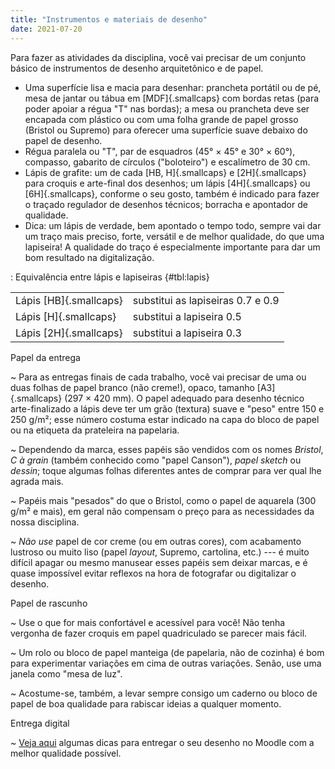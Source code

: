 ```yaml
---
title: "Instrumentos e materiais de desenho"
date: 2021-07-20
---
```


Para fazer as atividades da disciplina, você vai precisar de um conjunto
básico de instrumentos de desenho arquitetônico e de papel.

- Uma superfície lisa e macia para desenhar: prancheta portátil ou de
  pé, mesa de jantar ou tábua em [MDF]{.smallcaps} com bordas retas
  (para poder apoiar a régua "T" nas bordas); a mesa ou prancheta deve
  ser encapada com plástico ou com uma folha grande de papel grosso
  (Bristol ou Supremo) para oferecer uma superfície suave debaixo do
  papel de desenho.
- Régua paralela ou "T", par de esquadros (45° × 45° e 30° × 60°),
  compasso, gabarito de círculos ("boloteiro") e escalímetro de 30 cm.
- Lápis de grafite: um de cada [HB, H]{.smallcaps} e [2H]{.smallcaps}
  para croquis e arte-final dos desenhos; um lápis [4H]{.smallcaps} ou
  [6H]{.smallcaps}, conforme o seu gosto, também é indicado para fazer o
  traçado regulador de desenhos técnicos; borracha e apontador de
  qualidade.
- Dica: um lápis de verdade, bem apontado o tempo todo, sempre vai dar
  um traço mais preciso, forte, versátil e de melhor qualidade, do que
  uma lapiseira! A qualidade do traço é especialmente importante para
  dar um bom resultado na digitalização.

: Equivalência entre lápis e lapiseiras {#tbl:lapis}

|                        |                                   |
|------------------------|-----------------------------------|
| Lápis [HB]{.smallcaps} | substitui as lapiseiras 0.7 e 0.9 |
| Lápis [H]{.smallcaps}  | substitui a lapiseira 0.5         |
| Lápis [2H]{.smallcaps} | substitui a lapiseira 0.3         |

Papel da entrega

~ Para as entregas finais de cada trabalho, você vai precisar de uma ou
  duas folhas de papel branco (não creme!), opaco, tamanho
  [A3]{.smallcaps} (297 × 420 mm). O papel adequado para desenho técnico
  arte-finalizado a lápis deve ter um grão (textura) suave e "peso"
  entre 150 e 250 g/m²; esse número costuma estar indicado na capa do
  bloco de papel ou na etiqueta da prateleira na papelaria.

~ Dependendo da marca, esses papéis são vendidos com os nomes *Bristol*,
  *C à grain* (também conhecido como "papel Canson"), *papel sketch* ou
  *dessin*; toque algumas folhas diferentes antes de comprar para ver
  qual lhe agrada mais.

~ Papéis mais "pesados" do que o Bristol, como o papel de aquarela (300
  g/m² e mais), em geral não compensam o preço para as necessidades da
  nossa disciplina.

~ *Não use* papel de cor creme (ou em outras cores), com acabamento
  lustroso ou muito liso (papel *layout*, Supremo, cartolina, etc.) ---
  é muito difícil apagar ou mesmo manusear esses papéis sem deixar
  marcas, e é quase impossível evitar reflexos na hora de fotografar ou
  digitalizar o desenho.

Papel de rascunho

~ Use o que for mais confortável e acessível para você! Não tenha
  vergonha de fazer croquis em papel quadriculado se parecer mais fácil.

~ Um rolo ou bloco de papel manteiga (de papelaria, não de cozinha) é
  bom para experimentar variações em cima de outras variações. Senão,
  use uma janela como "mesa de luz".

~ Acostume-se, também, a levar sempre consigo um caderno ou bloco de
  papel de boa qualidade para rabiscar ideias a qualquer momento.

Entrega digital

~ [Veja aqui](digitalizar.md) algumas dicas para entregar o seu
  desenho no Moodle com a melhor qualidade possível.

